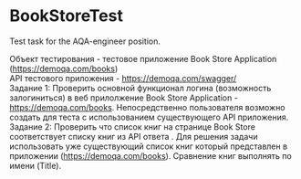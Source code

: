 # BookStoreTest
Test task for the AQA-engineer position.

Объект тестирования - тестовое приложение Book Store Application (https://demoqa.com/books)  
API тестового приложения - https://demoqa.com/swagger/  
Задание 1:
Проверить основной функционал логина (возможность залогиниться) в веб прилолжение Book Store Application - https://demoqa.com/books.
Непосредственно пользователя возможно создать для теста с использованием существующего API приложения.  
Задание 2:
Проверить что список книг на странице Book Store соответствует списку книг из API ответа . Для решения задачи использовать уже существующий список книг который представлен в приложении (https://demoqa.com/books). Сравнение книг выполнять по имени (Title).

